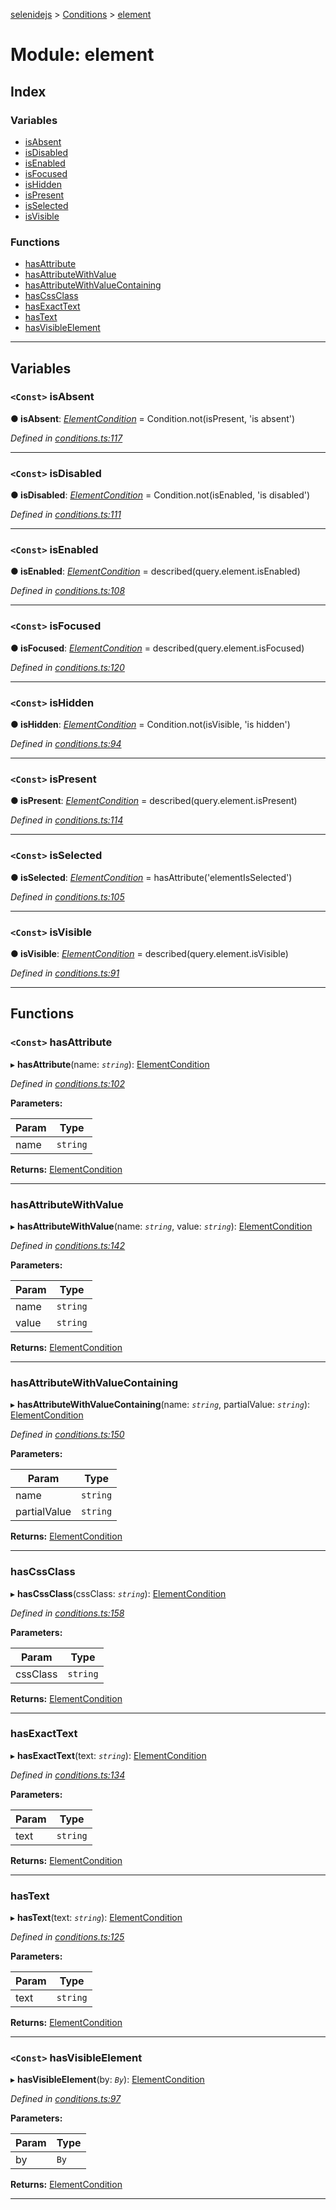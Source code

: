 [selenidejs](../README.md) > [Conditions](../modules/conditions.md) > [element](../modules/conditions.element.md)

# Module: element

## Index

### Variables

* [isAbsent](conditions.element.md#isabsent)
* [isDisabled](conditions.element.md#isdisabled)
* [isEnabled](conditions.element.md#isenabled)
* [isFocused](conditions.element.md#isfocused)
* [isHidden](conditions.element.md#ishidden)
* [isPresent](conditions.element.md#ispresent)
* [isSelected](conditions.element.md#isselected)
* [isVisible](conditions.element.md#isvisible)

### Functions

* [hasAttribute](conditions.element.md#hasattribute)
* [hasAttributeWithValue](conditions.element.md#hasattributewithvalue)
* [hasAttributeWithValueContaining](conditions.element.md#hasattributewithvaluecontaining)
* [hasCssClass](conditions.element.md#hascssclass)
* [hasExactText](conditions.element.md#hasexacttext)
* [hasText](conditions.element.md#hastext)
* [hasVisibleElement](conditions.element.md#hasvisibleelement)

---

## Variables

<a id="isabsent"></a>

### `<Const>` isAbsent

**● isAbsent**: *[ElementCondition](../#elementcondition)* = 
            Condition.not(isPresent, 'is absent')

*Defined in [conditions.ts:117](https://github.com/KnowledgeExpert/selenidejs/blob/master/lib/conditions.ts#L117)*

___
<a id="isdisabled"></a>

### `<Const>` isDisabled

**● isDisabled**: *[ElementCondition](../#elementcondition)* = 
            Condition.not(isEnabled, 'is disabled')

*Defined in [conditions.ts:111](https://github.com/KnowledgeExpert/selenidejs/blob/master/lib/conditions.ts#L111)*

___
<a id="isenabled"></a>

### `<Const>` isEnabled

**● isEnabled**: *[ElementCondition](../#elementcondition)* = 
            described(query.element.isEnabled)

*Defined in [conditions.ts:108](https://github.com/KnowledgeExpert/selenidejs/blob/master/lib/conditions.ts#L108)*

___
<a id="isfocused"></a>

### `<Const>` isFocused

**● isFocused**: *[ElementCondition](../#elementcondition)* = 
            described(query.element.isFocused)

*Defined in [conditions.ts:120](https://github.com/KnowledgeExpert/selenidejs/blob/master/lib/conditions.ts#L120)*

___
<a id="ishidden"></a>

### `<Const>` isHidden

**● isHidden**: *[ElementCondition](../#elementcondition)* = 
            Condition.not(isVisible, 'is hidden')

*Defined in [conditions.ts:94](https://github.com/KnowledgeExpert/selenidejs/blob/master/lib/conditions.ts#L94)*

___
<a id="ispresent"></a>

### `<Const>` isPresent

**● isPresent**: *[ElementCondition](../#elementcondition)* = 
            described(query.element.isPresent)

*Defined in [conditions.ts:114](https://github.com/KnowledgeExpert/selenidejs/blob/master/lib/conditions.ts#L114)*

___
<a id="isselected"></a>

### `<Const>` isSelected

**● isSelected**: *[ElementCondition](../#elementcondition)* = 
            hasAttribute('elementIsSelected')

*Defined in [conditions.ts:105](https://github.com/KnowledgeExpert/selenidejs/blob/master/lib/conditions.ts#L105)*

___
<a id="isvisible"></a>

### `<Const>` isVisible

**● isVisible**: *[ElementCondition](../#elementcondition)* = 
            described(query.element.isVisible)

*Defined in [conditions.ts:91](https://github.com/KnowledgeExpert/selenidejs/blob/master/lib/conditions.ts#L91)*

___

## Functions

<a id="hasattribute"></a>

### `<Const>` hasAttribute

▸ **hasAttribute**(name: *`string`*): [ElementCondition](../#elementcondition)

*Defined in [conditions.ts:102](https://github.com/KnowledgeExpert/selenidejs/blob/master/lib/conditions.ts#L102)*

**Parameters:**

| Param | Type |
| ------ | ------ |
| name | `string` |

**Returns:** [ElementCondition](../#elementcondition)

___
<a id="hasattributewithvalue"></a>

###  hasAttributeWithValue

▸ **hasAttributeWithValue**(name: *`string`*, value: *`string`*): [ElementCondition](../#elementcondition)

*Defined in [conditions.ts:142](https://github.com/KnowledgeExpert/selenidejs/blob/master/lib/conditions.ts#L142)*

**Parameters:**

| Param | Type |
| ------ | ------ |
| name | `string` |
| value | `string` |

**Returns:** [ElementCondition](../#elementcondition)

___
<a id="hasattributewithvaluecontaining"></a>

###  hasAttributeWithValueContaining

▸ **hasAttributeWithValueContaining**(name: *`string`*, partialValue: *`string`*): [ElementCondition](../#elementcondition)

*Defined in [conditions.ts:150](https://github.com/KnowledgeExpert/selenidejs/blob/master/lib/conditions.ts#L150)*

**Parameters:**

| Param | Type |
| ------ | ------ |
| name | `string` |
| partialValue | `string` |

**Returns:** [ElementCondition](../#elementcondition)

___
<a id="hascssclass"></a>

###  hasCssClass

▸ **hasCssClass**(cssClass: *`string`*): [ElementCondition](../#elementcondition)

*Defined in [conditions.ts:158](https://github.com/KnowledgeExpert/selenidejs/blob/master/lib/conditions.ts#L158)*

**Parameters:**

| Param | Type |
| ------ | ------ |
| cssClass | `string` |

**Returns:** [ElementCondition](../#elementcondition)

___
<a id="hasexacttext"></a>

###  hasExactText

▸ **hasExactText**(text: *`string`*): [ElementCondition](../#elementcondition)

*Defined in [conditions.ts:134](https://github.com/KnowledgeExpert/selenidejs/blob/master/lib/conditions.ts#L134)*

**Parameters:**

| Param | Type |
| ------ | ------ |
| text | `string` |

**Returns:** [ElementCondition](../#elementcondition)

___
<a id="hastext"></a>

###  hasText

▸ **hasText**(text: *`string`*): [ElementCondition](../#elementcondition)

*Defined in [conditions.ts:125](https://github.com/KnowledgeExpert/selenidejs/blob/master/lib/conditions.ts#L125)*

**Parameters:**

| Param | Type |
| ------ | ------ |
| text | `string` |

**Returns:** [ElementCondition](../#elementcondition)

___
<a id="hasvisibleelement"></a>

### `<Const>` hasVisibleElement

▸ **hasVisibleElement**(by: *`By`*): [ElementCondition](../#elementcondition)

*Defined in [conditions.ts:97](https://github.com/KnowledgeExpert/selenidejs/blob/master/lib/conditions.ts#L97)*

**Parameters:**

| Param | Type |
| ------ | ------ |
| by | `By` |

**Returns:** [ElementCondition](../#elementcondition)

___

